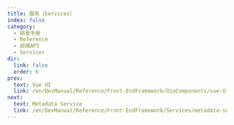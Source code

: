 ```yaml
---
title: 服务（Services）
index: false
category:
  - 研发手册
  - Reference
  - 前端API
  - Services
dir:
  link: false
  order: 6
prev:
  text: Vue UI
  link: /en/DevManual/Reference/Front-EndFramework/OioComponents/vue-UI.md
next:
  text: Metadata Service
  link: /en/DevManual/Reference/Front-EndFramework/Services/metadata-service.md
---
```

